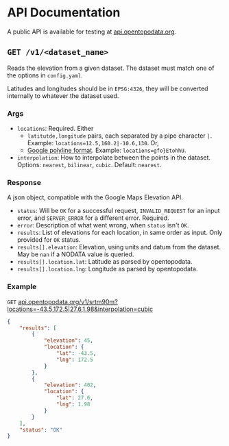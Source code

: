 # API Documentation

A public API is available for testing at [api.opentopodata.org](https://api.opentopodata.org/v1/test-dataset).

## `GET /v1/<dataset_name>`

Reads the elevation from a given dataset. The dataset must match one of the options in `config.yaml`.

Latitudes and longitudes should be in `EPSG:4326`, they will be converted internally to whatever the dataset used.

### Args

* `locations`: Required. Either 
    * `latitutde,longitude` pairs, each separated by a pipe character `|`. Example: `locations=12.5,160.2|-10.6,130`. Or, 
    * [Google polyline format](https://developers.google.com/maps/documentation/utilities/polylinealgorithm). Example: `locations=gfo}EtohhU`.
* `interpolation`: How to interpolate between the points in the dataset. Options: `nearest`, `bilinear`, `cubic`. Default: `nearest`.

### Response

A json object, compatible with the Google Maps Elevation API.

* `status`: Will be `OK` for a successful request, `INVALID_REQUEST` for an input error, and `SERVER_ERROR` for a different error. Required.
* `error`: Description of what went wrong, when `status` isn't `OK`.
* `results`: List of elevations for each location, in same order as input. Only provided for `OK` status.
* `results[].elevation`: Elevation, using units and datum from the dataset. May be `nan` if a NODATA value is queried.
* `results[].location.lat`: Latitude as parsed by opentopodata.
* `results[].location.lng`: Longitude as parsed by opentopodata.

### Example

`GET` <a href="https://api.opentopodata.org/v1/srtm90m?locations=-43.5,172.5|27.6,1.98&interpolation=cubic">api.opentopodata.org/v1/srtm90m?locations=-43.5,172.5|27.6,1.98&interpolation=cubic</a>




```json
{
    "results": [
        {
            "elevation": 45,
            "location": {
                "lat": -43.5,
                "lng": 172.5
            }
        },
        {
            "elevation": 402,
            "location": {
                "lat": 27.6,
                "lng": 1.98
            }
        }
    ],
    "status": "OK"
}
```
